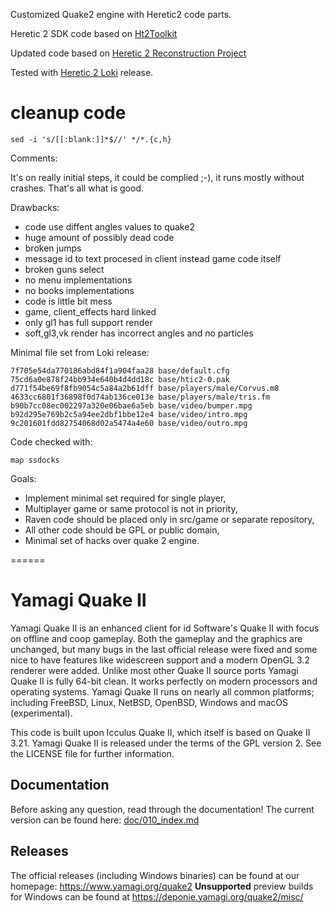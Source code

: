 Customized Quake2 engine with Heretic2 code parts.

Heretic 2 SDK code based on [Ht2Toolkit](https://www.quaddicted.com/files/idgames2/planetquake/hereticii/files/Ht2Toolkit_v1.06.exe)

Updated code based on [Heretic 2 Reconstruction Project](https://github.com/jmarshall23/Heretic2/tree/Engine-DLL)

Tested with [Heretic 2 Loki](https://archive.org/details/heretic-2-linux) release.

# cleanup code
```shell
sed -i 's/[[:blank:]]*$//' */*.{c,h}
```

Comments:

It's on really initial steps, it could be complied ;-), it runs mostly without
crashes. That's all what is good.

Drawbacks:
* code use diffent angles values to quake2
* huge amount of possibly dead code
* broken jumps
* message id to text procesed in client instead game code itself
* broken guns select
* no menu implementations
* no books implementations
* code is little bit mess
* game, client_effects hard linked
* only gl1 has full support render
* soft,gl3,vk render has incorrect angles and no particles

Minimal file set from Loki release:
```
7f705e54da770186abd84f1a904faa28 base/default.cfg
75cd6a0e878f24bb934e640b4d4dd18c base/htic2-0.pak
d771f54be69f8fb9054c5a84a2b61dff base/players/male/Corvus.m8
4633cc6801f36898f0d74ab136ce013e base/players/male/tris.fm
b90b7cc08ec002297a320e06bae6a5eb base/video/bumper.mpg
b92d295e769b2c5a94ee2dbf1bbe12e4 base/video/intro.mpg
9c201601fdd82754068d02a5474a4e60 base/video/outro.mpg
```

Code checked with:
```
map ssdocks
```

Goals:
* Implement minimal set required for single player,
* Multiplayer game or same protocol is not in priority,
* Raven code should be placed only in src/game or separate repository,
* All other code should be GPL or public domain,
* Minimal set of hacks over quake 2 engine.

======

# Yamagi Quake II

Yamagi Quake II is an enhanced client for id Software's Quake
II with focus on offline and coop gameplay. Both the gameplay and the graphics
are unchanged, but many bugs in the last official release were fixed and some
nice to have features like widescreen support and a modern OpenGL 3.2 renderer
were added. Unlike most other Quake II source ports Yamagi Quake II is fully 64-bit
clean. It works perfectly on modern processors and operating systems. Yamagi
Quake II runs on nearly all common platforms; including FreeBSD, Linux, NetBSD,
OpenBSD, Windows and macOS (experimental).

This code is built upon Icculus Quake II, which itself is based on Quake II
3.21. Yamagi Quake II is released under the terms of the GPL version 2. See the
LICENSE file for further information.

## Documentation

Before asking any question, read through the documentation! The current
version can be found here: [doc/010_index.md](doc/010_index.md)

## Releases

The official releases (including Windows binaries) can be found at our
homepage: https://www.yamagi.org/quake2
**Unsupported** preview builds for Windows can be found at
https://deponie.yamagi.org/quake2/misc/
